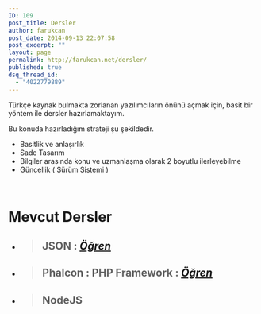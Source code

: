 ```yaml
---
ID: 109
post_title: Dersler
author: farukcan
post_date: 2014-09-13 22:07:58
post_excerpt: ""
layout: page
permalink: http://farukcan.net/dersler/
published: true
dsq_thread_id:
  - "4022779889"
---
```

<p>
	T&uuml;rk&ccedil;e kaynak bulmakta zorlanan yazılımcıların &ouml;n&uuml;n&uuml; a&ccedil;mak i&ccedil;in, basit bir y&ouml;ntem ile dersler hazırlamaktayım.
</p>

<p>
	Bu konuda hazırladığım strateji şu şekildedir.
</p>

<ul>
	<li>
		Basitlik ve anlaşırlık
	</li>
	<li>
		Sade Tasarım
	</li>
	<li>
		Bilgiler arasında konu ve uzmanlaşma olarak 2 boyutlu ilerleyebilme
	</li>
	<li>
		G&uuml;ncellik ( S&uuml;r&uuml;m Sistemi )
	</li>
</ul>

<p>
	&nbsp;
</p>

<h1>
	Mevcut Dersler
</h1>

<ul>
	<li>
		<blockquote>
			<h2>
				&nbsp;JSON : <u><em><a href="http://farukcan.net/json/2014/09/json-ana-ders/">&Ouml;ğren</a></em></u>
			</h2>
		</blockquote>
	</li>
	<li>
		<blockquote>
			<h2>
				&nbsp;Phalcon : PHP Framework : <u><em><a href="http://farukcan.net/php/2014/09/phalcon-php-framework-ana-ders/">&Ouml;ğren</a></em></u>
			</h2>
		</blockquote>
	</li>
	<li>
		<blockquote>
			<h2>
				&nbsp;NodeJS
			</h2>
		</blockquote>
	</li>
</ul>
